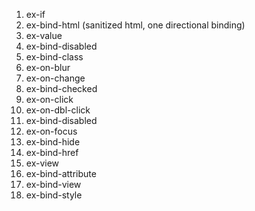 1) ex-if
2) ex-bind-html (sanitized html, one directional binding)
3) ex-value
4) ex-bind-disabled
5) ex-bind-class
7) ex-on-blur
8) ex-on-change
9) ex-bind-checked
11) ex-on-click
12) ex-on-dbl-click
13) ex-bind-disabled
14) ex-on-focus
15) ex-bind-hide
16) ex-bind-href
17) ex-view
18) ex-bind-attribute
19) ex-bind-view
20) ex-bind-style